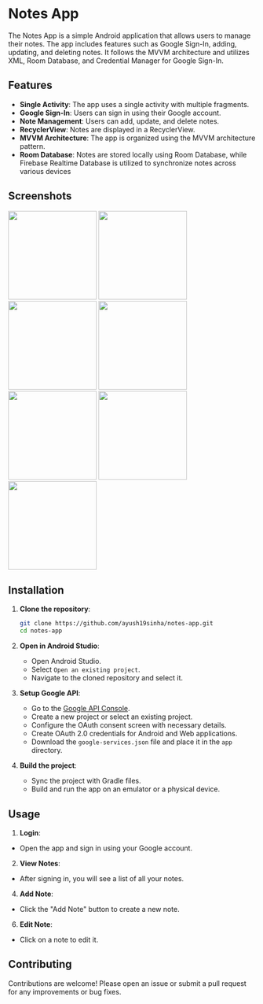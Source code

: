 # Notes App

The Notes App is a simple Android application that allows users to manage their notes. The app includes features such as Google Sign-In, adding, updating, and deleting notes. It follows the MVVM architecture and utilizes XML, Room Database, and Credential Manager for Google Sign-In.

## Features

- **Single Activity**: The app uses a single activity with multiple fragments.
- **Google Sign-In**: Users can sign in using their Google account.
- **Note Management**: Users can add, update, and delete notes.
- **RecyclerView**: Notes are displayed in a RecyclerView.
- **MVVM Architecture**: The app is organized using the MVVM architecture pattern.
- **Room Database**: Notes are stored locally using Room Database, while Firebase Realtime Database is utilized to synchronize notes across various devices

## Screenshots

<img src = "https://github.com/user-attachments/assets/a89eb2b5-cf01-4d9d-99c6-e2108220f126" width = "180">
<img src = "https://github.com/user-attachments/assets/1a518a56-fda6-473c-98df-b1c6966d1155" width = "180">
<img src = "https://github.com/user-attachments/assets/40d3039f-615f-42b6-8bf1-d599ccf69342" width = "180">
<img src = "https://github.com/user-attachments/assets/1cb57819-6f05-4a31-88bb-3104bdb16254" width = "180">
<img src = "https://github.com/user-attachments/assets/a3807906-04b1-4f79-8f42-503b210d3b4e" width = "180">
<img src = "https://github.com/user-attachments/assets/388e41e3-3c69-4f8a-88d8-6b7f73984a44" width = "180">
<img src = "https://github.com/user-attachments/assets/a463e78e-a218-4ef6-b679-c075ba4d26e5" width = "180">



## Installation

1. **Clone the repository**:
    ```bash
    git clone https://github.com/ayush19sinha/notes-app.git
    cd notes-app
    ```

2. **Open in Android Studio**:
    - Open Android Studio.
    - Select `Open an existing project`.
    - Navigate to the cloned repository and select it.

3. **Setup Google API**:
    - Go to the [Google API Console](https://console.developers.google.com/).
    - Create a new project or select an existing project.
    - Configure the OAuth consent screen with necessary details.
    - Create OAuth 2.0 credentials for Android and Web applications.
    - Download the `google-services.json` file and place it in the `app` directory.

4. **Build the project**:
    - Sync the project with Gradle files.
    - Build and run the app on an emulator or a physical device.

## Usage

1. **Login**:
   
- Open the app and sign in using your Google account.

2. **View Notes**:
- After signing in, you will see a list of all your notes.

4. **Add Note**:
   
- Click the "Add Note" button to create a new note.

6. **Edit Note**:
   
- Click on a note to edit it.

## Contributing

Contributions are welcome! Please open an issue or submit a pull request for any improvements or bug fixes.
